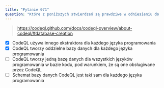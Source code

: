 ```yaml
---
title: "Pytanie 071"
question: "Które z poniższych stwierdzeń są prawdziwe w odniesieniu do analizy CodeQL na bazach kodu zawierających wiele języków programowania? (Wybierz dwa.)"
---
```


> https://codeql.github.com/docs/codeql-overview/about-codeql/#database-creation
- [x] CodeQL używa innego ekstraktora dla każdego języka programowania
- [x] CodeQL tworzy oddzielne bazy danych dla każdego języka programowania
- [ ] CodeQL tworzy jedną bazę danych dla wszystkich języków programowania w bazie kodu, pod warunkiem, że są one obsługiwane przez CodeQL
- [ ] Schemat bazy danych CodeQL jest taki sam dla każdego języka programowania
